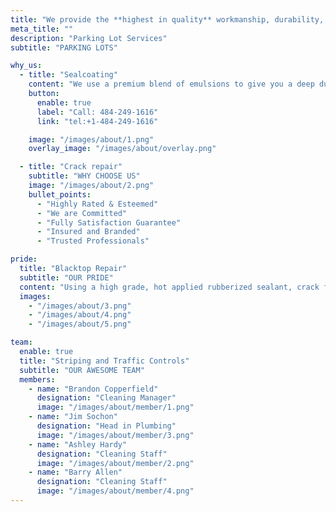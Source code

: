 ```yaml
---
title: "We provide the **highest in quality** workmanship, durability, and safety."
meta_title: ""
description: "Parking Lot Services"
subtitle: "PARKING LOTS"

why_us:
  - title: "Sealcoating"
    content: "We use a premium blend of emulsions to give you a deep durable finish and maximize the lifespan of your parking lots and blacktop areas, shielding them from water, oil, UV, and wear and tear damage. Our attention to detail and commitment to excellence will leave you with a clean, beautiful surface that we guarantee for 4 years."
    button:
      enable: true
      label: "Call: 484-249-1616"
      link: "tel:+1-484-249-1616"

    image: "/images/about/1.png"
    overlay_image: "/images/about/overlay.png"

  - title: "Crack repair"
    subtitle: "WHY CHOOSE US"
    image: "/images/about/2.png"
    bullet_points:
      - "Highly Rated & Esteemed"
      - "We are Committed"
      - "Fully Satisfaction Guarantee"
      - "Insured and Branded"
      - "Trusted Professionals"

pride:
  title: "Blacktop Repair"
  subtitle: "OUR PRIDE"
  content: "Using a high grade, hot applied rubberized sealant, crack filling is the first step in extending the life of your blacktop surfaces. We provide clean, professional work that restores integrity to your blacktop surface that adheres to the surrounding pavement to keep water out."
  images:
    - "/images/about/3.png"
    - "/images/about/4.png"
    - "/images/about/5.png"

team:
  enable: true
  title: "Striping and Traffic Controls"
  subtitle: "OUR AWESOME TEAM"
  members:
    - name: "Brandon Copperfield"
      designation: "Cleaning Manager"
      image: "/images/about/member/1.png"
    - name: "Jim Sochon"
      designation: "Head in Plumbing"
      image: "/images/about/member/3.png"
    - name: "Ashley Hardy"
      designation: "Cleaning Staff"
      image: "/images/about/member/2.png"
    - name: "Barry Allen"
      designation: "Cleaning Staff"
      image: "/images/about/member/4.png"
---
```

